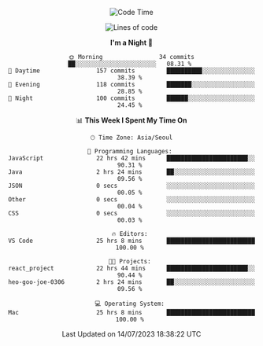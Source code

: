 <div align=center>
 
<!--START_SECTION:waka-->
![Code Time](http://img.shields.io/badge/Code%20Time-102%20hrs%2045%20mins-blue)

![Lines of code](https://img.shields.io/badge/From%20Hello%20World%20I%27ve%20Written-2.9%20million%20lines%20of%20code-blue)

**I'm a Night 🦉** 

```text
🌞 Morning                34 commits          ██░░░░░░░░░░░░░░░░░░░░░░░   08.31 % 
🌆 Daytime                157 commits         ██████████░░░░░░░░░░░░░░░   38.39 % 
🌃 Evening                118 commits         ███████░░░░░░░░░░░░░░░░░░   28.85 % 
🌙 Night                  100 commits         ██████░░░░░░░░░░░░░░░░░░░   24.45 % 
```


📊 **This Week I Spent My Time On** 

```text
🕑︎ Time Zone: Asia/Seoul

💬 Programming Languages: 
JavaScript               22 hrs 42 mins      ███████████████████████░░   90.31 % 
Java                     2 hrs 24 mins       ██░░░░░░░░░░░░░░░░░░░░░░░   09.56 % 
JSON                     0 secs              ░░░░░░░░░░░░░░░░░░░░░░░░░   00.05 % 
Other                    0 secs              ░░░░░░░░░░░░░░░░░░░░░░░░░   00.04 % 
CSS                      0 secs              ░░░░░░░░░░░░░░░░░░░░░░░░░   00.03 % 

🔥 Editors: 
VS Code                  25 hrs 8 mins       █████████████████████████   100.00 % 

🐱‍💻 Projects: 
react_project            22 hrs 44 mins      ███████████████████████░░   90.44 % 
heo-goo-joe-0306         2 hrs 24 mins       ██░░░░░░░░░░░░░░░░░░░░░░░   09.56 % 

💻 Operating System: 
Mac                      25 hrs 8 mins       █████████████████████████   100.00 % 
```


 Last Updated on 14/07/2023 18:38:22 UTC
<!--END_SECTION:waka-->
 </div>
